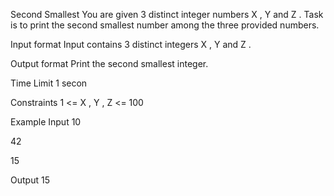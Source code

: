 Second Smallest
You are given 
3
 distinct integer numbers 
X
,
Y
 and 
Z
. Task is to print the second smallest number among the three provided numbers.

Input format
Input contains 
3
 distinct integers 
X
,
Y
 and 
Z
.

Output format
Print the second smallest integer.

Time Limit
1
 ​secon

Constraints
1
<=
X
,
Y
,
Z
<=
100

Example
Input
10
 
42
 
15

Output
15